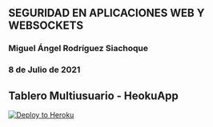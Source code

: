 ## SEGURIDAD EN APLICACIONES WEB Y WEBSOCKETS
### Miguel Ángel Rodríguez Siachoque
### 8 de Julio de 2021

## Tablero Multiusuario - HeokuApp
[![Deploy to Heroku](https://www.herokucdn.com/deploy/button.png)](https://infinite-sierra-45870.herokuapp.com)
